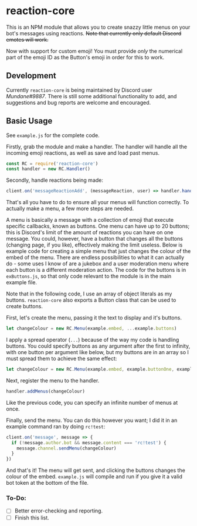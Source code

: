 # reaction-core
This is an NPM module that allows you to create snazzy little menus on your bot's messages using reactions.
~~Note that currently only default Discord emotes will work.~~

Now with support for custom emoji! You must provide *only* the numerical part of the emoji ID as the Button's emoji in order for this to work.

## Development
Currently `reaction-core` is being maintained by Discord user *Mundane#9887*. There is still some additional functionality to add, and suggestions and bug reports are welcome and encouraged.

## Basic Usage
See `example.js` for the complete code.

Firstly, grab the module and make a handler. The handler will handle all the incoming emoji reactions, as well as save and load past menus.
```js
const RC = require('reaction-core')
const handler = new RC.Handler()
```

Secondly, handle reactions being made:
```js
client.on('messageReactionAdd', (messageReaction, user) => handler.handle(messageReaction, user))
```

That's all you have to do to ensure all your menus will function correctly. To actually make a menu, a few more steps are needed.

A menu is basically a message with a collection of emoji that execute specific callbacks, known as buttons. One menu can have up to 20 buttons; this is Discord's limit of the amount of reactions you can have on one message. You could, however, have a button that changes all the buttons (changing page, if you like), effectively making the limit useless. Below is example code for creating a simple menu that just changes the colour of the embed of the menu. There are endless possibilities to what it can actually do - some uses I know of are a jukebox and a user moderation menu where each button is a different moderation action. The code for the buttons is in `exButtons.js`, so that only code relevant to the module is in the main example file.

Note that in the following code, I use an array of object literals as my buttons. `reaction-core` also exports a Button class that can be used to create buttons.

First, let's create the menu, passing it the text to display and it's buttons.
```js
let changeColour = new RC.Menu(example.embed, ...example.buttons)
```
I apply a spread operator (`...`) because of the way my code is handling buttons. You could specify buttons as any argument after the first to infinity, with one button per argument like below, but my buttons are in an array so I must spread them to achieve the same effect:
```js
let changeColour = new RC.Menu(example.embed, example.buttonOne, example.buttonTwo, example.buttonThree)
```

Next, register the menu to the handler.
```js
handler.addMenus(changeColour)
```
Like the previous code, you can specify an infinite number of menus at once.

Finally, send the menu. You can do this however you want; I did it in an example command ran by doing `rc!test`:
```js
client.on('message', message => {
  if (!message.author.bot && message.content === 'rc!test') {
    message.channel.sendMenu(changeColour)
  }
})
```

And that's it! The menu will get sent, and clicking the buttons changes the colour of the embed. `example.js` will compile and run if you give it a valid bot token at the bottom of the file.

### To-Do:
- [ ] Better error-checking and reporting.
- [ ] Finish this list.
